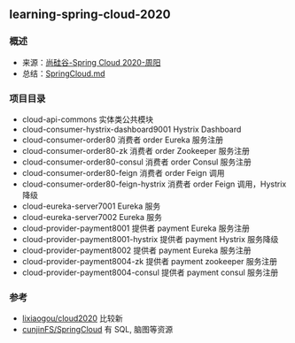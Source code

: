 ## learning-spring-cloud-2020 

### 概述
- 来源：[尚硅谷-Spring Cloud 2020-周阳](https://www.bilibili.com/video/BV18E411x7eT)
- 总结：[SpringCloud.md](./SpringCloud.md)

### 项目目录
- cloud-api-commons 实体类公共模块
- cloud-consumer-hystrix-dashboard9001 Hystrix Dashboard
- cloud-consumer-order80 消费者 order Eureka 服务注册
- cloud-consumer-order80-zk 消费者 order Zookeeper 服务注册
- cloud-consumer-order80-consul 消费者 order Consul 服务注册
- cloud-consumer-order80-feign 消费者 order Feign 调用
- cloud-consumer-order80-feign-hystrix 消费者 order Feign 调用，Hystrix 降级
- cloud-eureka-server7001 Eureka 服务
- cloud-eureka-server7002 Eureka 服务
- cloud-provider-payment8001 提供者 payment Eureka 服务注册
- cloud-provider-payment8001-hystrix 提供者 payment Hystrix 服务降级
- cloud-provider-payment8002 提供者 payment Eureka 服务注册
- cloud-provider-payment8004-zk 提供者 payment zookeeper 服务注册
- cloud-provider-payment8004-consul 提供者 payment consul 服务注册

### 参考
- [lixiaogou/cloud2020](https://gitee.com/lixiaogou/cloud2020) 比较新
- [cunjinFS/SpringCloud](https://gitee.com/cunjinFS/SpringCloud) 有 SQL, 脑图等资源